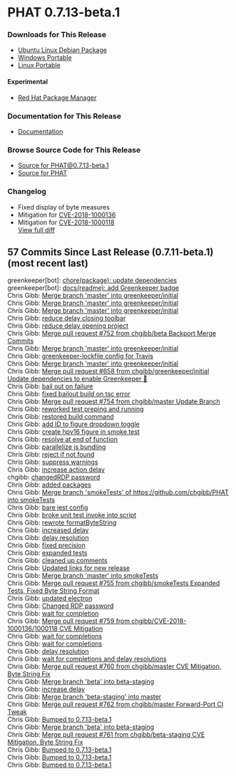 # PHAT 0.7.13-beta.1
### Downloads for This Release 
* [Ubuntu Linux Debian Package](https://github.com/chgibb/PHAT/releases/download/0.7.13-beta.1/phat_0.7.13.beta.1_amd64.deb)  
* [Windows Portable](https://github.com/chgibb/PHAT/releases/download/0.7.13-beta.1/phat-win32-x64-portable.zip)  
* [Linux Portable](https://github.com/chgibb/PHAT/releases/download/0.7.13-beta.1/phat-linux-x64-portable.tar.gz)
#### Experimental
* [Red Hat Package Manager](https://github.com/chgibb/PHAT/releases/download/0.7.13-beta.1/phat-0.7.13-beta.1.x86_64.rpm)

### Documentation for This Release
* [Documentation](https://chgibb.github.io/PHATDocs/docs/releases/0.7.13-beta.1/home)

### Browse Source Code for This Release
* [Source for PHAT@0.7.13-beta.1](https://github.com/chgibb/PHAT/tree/0.7.13-beta.1)
* [Source for PHAT](https://github.com/chgibb/PHAT)

### Changelog
* Fixed display of byte measures
* Mitigation for [CVE-2018-1000136](https://nvd.nist.gov/vuln/detail/CVE-2018-1000136)
* Mitigation for [CVE-2018-1000118](https://nvd.nist.gov/vuln/detail/CVE-2018-1000118)  
[View full diff](https://github.com/chgibb/PHAT/compare/0.7.11-beta.1...0.7.13-beta.1) 
  
## 57 Commits Since Last Release (0.7.11-beta.1) (most recent last)  
greenkeeper[bot]: [chore(package): update dependencies](https://github.com/chgibb/PHAT/commit/4e2409dbf3e645fade3889b0737890fa2e44d510)  
greenkeeper[bot]: [docs(readme): add Greenkeeper badge](https://github.com/chgibb/PHAT/commit/a964dc548a50fa6534b28eb36744fb25adff6852)  
Chris Gibb: [Merge branch 'master' into greenkeeper/initial](https://github.com/chgibb/PHAT/commit/e0362f51e5dd72cb737fc360c6cd221606987ad7)  
Chris Gibb: [Merge branch 'master' into greenkeeper/initial](https://github.com/chgibb/PHAT/commit/2d0cfd85bbe0b8ef44711337af8f20e512965196)  
Chris Gibb: [Merge branch 'master' into greenkeeper/initial](https://github.com/chgibb/PHAT/commit/08ab0ae82597010a0eb5a4267fec8d5fc67dde54)  
Chris Gibb: [reduce delay closing toolbar](https://github.com/chgibb/PHAT/commit/f1184b035a3e0bf63f6bc08994374e772389c640)  
Chris Gibb: [reduce delay opening project](https://github.com/chgibb/PHAT/commit/842414aac437e99800930187bbf1edee4ceeae94)  
Chris Gibb: [Merge pull request #752 from chgibb/beta  Backport Merge Commits](https://github.com/chgibb/PHAT/commit/9ff28ddb1112c7e15319cc5eb49fb75c01cd5d58)  
Chris Gibb: [Merge branch 'master' into greenkeeper/initial](https://github.com/chgibb/PHAT/commit/a8157e79996d20775bcf680d7334ead75f17bde4)  
Chris Gibb: [greenkeeper-lockfile config for Travis](https://github.com/chgibb/PHAT/commit/c1dfcc7d04ac9e19b399fab13312cbe4daf1b11b)  
Chris Gibb: [Merge branch 'master' into greenkeeper/initial](https://github.com/chgibb/PHAT/commit/f7fd1e026e105f194aab439faa84b39428aac2c4)  
Chris Gibb: [Merge pull request #658 from chgibb/greenkeeper/initial  Update dependencies to enable Greenkeeper 🌴](https://github.com/chgibb/PHAT/commit/94c79752e5ac9e5874fade6abbf19024dbbc6736)  
Chris Gibb: [bail out on failure](https://github.com/chgibb/PHAT/commit/1ca8171f771ddbde98bed10f480768a092f63fb0)  
Chris Gibb: [fixed bailout build on tsc error](https://github.com/chgibb/PHAT/commit/4d7f24f9b60e3d77b51940f8268460ab501ff25a)  
Chris Gibb: [Merge pull request #754 from chgibb/master  Update Branch](https://github.com/chgibb/PHAT/commit/b6d901412838d3b7a300e9a3ee9ab7cd3a42e170)  
Chris Gibb: [reworked test preping and running](https://github.com/chgibb/PHAT/commit/1e0099858c2f04b016ca129f086f344b6860a60e)  
Chris Gibb: [restored build command](https://github.com/chgibb/PHAT/commit/9bf0a8a71332997e559ed8f13853fd3feb0c5716)  
Chris Gibb: [add ID to figure dropdown toggle](https://github.com/chgibb/PHAT/commit/5e83a4c091a024b41329bdc9df9e2a385d4a9577)  
Chris Gibb: [create hpv16 figure in smoke test](https://github.com/chgibb/PHAT/commit/b398d8f812607b52c241f050740513f6174f4d65)  
Chris Gibb: [resolve at end of function](https://github.com/chgibb/PHAT/commit/7cea2edced659deefa5a9267f5e5d845b15f370e)  
Chris Gibb: [parallelize js bundling](https://github.com/chgibb/PHAT/commit/8c6db7a57e4cc0782663360076d7936df11686c2)  
Chris Gibb: [reject if not found](https://github.com/chgibb/PHAT/commit/fe665ea3785752e60934f02824eb3aedc20950c3)  
Chris Gibb: [suppress warnings](https://github.com/chgibb/PHAT/commit/c2cf4ae81b0597b5a811c24081359c52ce1853ef)  
Chris Gibb: [increase action delay](https://github.com/chgibb/PHAT/commit/9ce718f1cba62f6efaceb7f7dd5cf64042faecf6)  
chgibb: [changedRDP password](https://github.com/chgibb/PHAT/commit/f3173da580eb8b8758af36b1bde1072b3c0cfcb8)  
Chris Gibb: [added packages](https://github.com/chgibb/PHAT/commit/fff4b244e3c9880ffe1f1298eeb05f302ee1a42c)  
Chris Gibb: [Merge branch 'smokeTests' of https://github.com/chgibb/PHAT into smokeTests](https://github.com/chgibb/PHAT/commit/da61287674327cfbd164bbd401bf7bf624532ae0)  
Chris Gibb: [bare jest config](https://github.com/chgibb/PHAT/commit/24d816010ae404826776001640ba3420e471bb1d)  
Chris Gibb: [broke unit test invoke into script](https://github.com/chgibb/PHAT/commit/964594e8979d33e7f172a8010dc0b0ccbb3d0312)  
Chris Gibb: [rewrote formatByteString](https://github.com/chgibb/PHAT/commit/2b06359611d0fecd84507222b2fba9c0e35323e3)  
Chris Gibb: [increased delay](https://github.com/chgibb/PHAT/commit/d353094535124d6403042966901e9ec72d2c43d8)  
Chris Gibb: [delay resolution](https://github.com/chgibb/PHAT/commit/42191d795edf620764eb8eeda1c5e55cf6de597d)  
Chris Gibb: [fixed precision](https://github.com/chgibb/PHAT/commit/87df2ae5db241d17dd60a86deebaf4020b901fec)  
Chris Gibb: [expanded tests](https://github.com/chgibb/PHAT/commit/49d9fe0bb320448161116531581758760f39dc79)  
Chris Gibb: [cleaned up comments](https://github.com/chgibb/PHAT/commit/70d484a3894a3c4940ebdd0db1588820dc88e59c)  
Chris Gibb: [Updated links for new release](https://github.com/chgibb/PHAT/commit/a953ac49941793919e358ccc9208a652b3cda7e5)  
Chris Gibb: [Merge branch 'master' into smokeTests](https://github.com/chgibb/PHAT/commit/015d3aefab1c02c31c0ed832027d1e0237baed75)  
Chris Gibb: [Merge pull request #755 from chgibb/smokeTests  Expanded Tests, Fixed Byte String Format](https://github.com/chgibb/PHAT/commit/d036646fb630f5bd9c82d9346da856e954220ab3)  
Chris Gibb: [updated electron](https://github.com/chgibb/PHAT/commit/ad62c29d6e28b5e60a07b74c390df5874dc6abc2)  
Chris Gibb: [Changed RDP password](https://github.com/chgibb/PHAT/commit/549d03218528929bd43c384bb91dd06b408449cc)  
Chris Gibb: [wait for completion](https://github.com/chgibb/PHAT/commit/45d14060fb5db49cbf805926302d8ac7bdf4f308)  
Chris Gibb: [Merge pull request #759 from chgibb/CVE-2018-1000136/1000118  CVE Mitigation](https://github.com/chgibb/PHAT/commit/5049c7e0dcd6f471007ab36affbdeea8ad3543b5)  
Chris Gibb: [wait for completions](https://github.com/chgibb/PHAT/commit/0bf03214fe2883b47e2c6f3cbe2833d9fde48f44)  
Chris Gibb: [wait for completions](https://github.com/chgibb/PHAT/commit/3fd07a6dd977ed6089919ad2291ddc45be46f55d)  
Chris Gibb: [delay resolution](https://github.com/chgibb/PHAT/commit/68f8106896649ebf55123530c7a5e237c21240ad)  
Chris Gibb: [wait for completions and delay resolutions](https://github.com/chgibb/PHAT/commit/5c866b0bfdcc84b9df6cd594783af406e087ab9f)  
Chris Gibb: [Merge pull request #760 from chgibb/master  CVE Mitigation, Byte String Fix](https://github.com/chgibb/PHAT/commit/18d532f18ff3fc3b1e00efe27d5587a4aaa1fc60)  
Chris Gibb: [Merge branch 'beta' into beta-staging](https://github.com/chgibb/PHAT/commit/98fb1d10c9fce6b554a63b406209b0dc88c6ba6b)  
Chris Gibb: [increase delay](https://github.com/chgibb/PHAT/commit/a03a3c5118b6c99b87941ec7a1d384c817c23221)  
Chris Gibb: [Merge branch 'beta-staging' into master](https://github.com/chgibb/PHAT/commit/3ac52c82a5f2786a5c13c9922d330893879d5f17)  
Chris Gibb: [Merge pull request #762 from chgibb/master  Forward-Port CI Tweak](https://github.com/chgibb/PHAT/commit/43193ab82739062487a7363a082d19beac562e55)  
Chris Gibb: [Bumped to 0.7.13-beta.1](https://github.com/chgibb/PHAT/commit/3bf5f99caf7236e82dcd29f4ab7141ea125fab29)  
Chris Gibb: [Merge branch 'beta' into beta-staging](https://github.com/chgibb/PHAT/commit/44024e307b196ee46d15e8250cc0b9c7acf49a5d)  
Chris Gibb: [Merge pull request #761 from chgibb/beta-staging  CVE Mitigation, Byte String Fix](https://github.com/chgibb/PHAT/commit/2e81e03b0f08cd50850e62380195411aa3dc49a8)  
Chris Gibb: [Bumped to 0.7.13-beta.1](https://github.com/chgibb/PHAT/commit/6067859a1df7629f9241e444dcf5ce387ff3b7bb)  
Chris Gibb: [Bumped to 0.7.13-beta.1](https://github.com/chgibb/PHAT/commit/d19cf5f79d40adc96dbd1b2e3aab4abaac309676)  
Chris Gibb: [Bumped to 0.7.13-beta.1](https://github.com/chgibb/PHAT/commit/d7e324f5c925d03505b36d33cdbdfdb9e1fe084b)  
